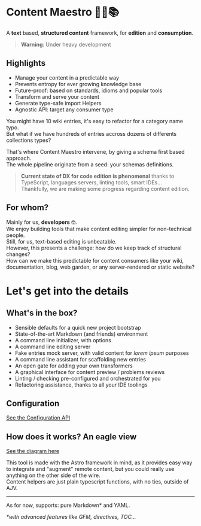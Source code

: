# Content Maestro 💁‍♂️📚

A **text** based, **structured content** framework, for **edition** and **consumption**.

> **Warning**: Under heavy development

## Highlights

- Manage your content in a predictable way
- Prevents entropy for ever growing knowledge base
- Future-proof: based on standards, idioms and popular tools
- Transform and serve your content
- Generate type-safe import Helpers
- Agnostic API: target any consumer type

You might have 10 wiki entries, it's easy to refactor for a category name typo.  
But what if we have hundreds of entries accross dozens of differents collections types?

That's where Content Maestro intervene, by giving a schema first based approach.  
The whole pipeline originate from a seed: your schemas definitions.

> **Current state of DX for code edition is phenomenal** thanks to TypeScript, languages servers, linting tools, smart IDEs…  
> Thankfully, we are making some progress regarding content edition.

## For whom?

Mainly for us, **developers** 🤓.  
We enjoy building tools that make content editing simpler for non-technical people.  
Still, for us, text-based editing is unbeatable.  
However, this presents a challenge: how do we keep track of structural changes?  
How can we make this predictable for content consumers like your wiki,
documentation, blog, web garden, or any server-rendered or static website?

# Let's get into the details

## What's in the box?

- Sensible defaults for a quick new project bootstrap
- State-of-the-art Markdown (and friends) environment
- A command line initializer, with options
- A command line editing server
- Fake entries mock server, with valid content for _lorem ipsum_ purposes
- A command line assistant for scaffolding new entries
- An open gate for adding your own transformers
- A graphical interface for content preview / problems reviews
- Linting / checking pre-configured and orchestrated for you
- Refactoring assistance, thanks to all your IDE toolings

## Configuration

[See the Configuration API](types/config.ts)

## How does it works? An eagle view

[See the diagram here](./docs/how-it-works.md)

This tool is made with the Astro framework in mind, as it provides easy way to
integrate and "augment" remote content, but you could really use anything on
the other side of the wire.  
Content helpers are just plain typescript functions, with no ties, outside of AJV.

---

As for now, supports: pure Markdown\* and YAML.

_\*with advanced features like GFM, directives, TOC…_
